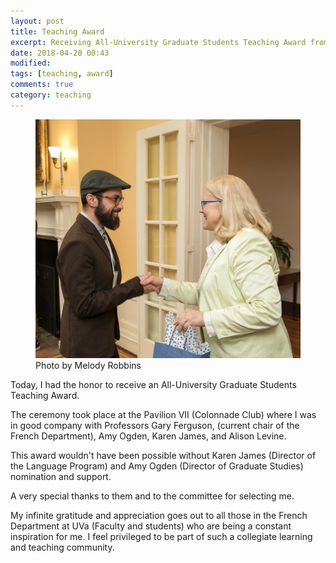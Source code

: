 ```yaml
---
layout: post
title: Teaching Award
excerpt: Receiving All-University Graduate Students Teaching Award from Beth Beal.
date: 2018-04-20 00:43
modified:
tags: [teaching, award]
comments: true
category: teaching
---
```



<figure>
  <img src="/images/2018/04/simotas_GTA_award.jpg">
  <figcaption class="image-credit">Photo by Melody Robbins</figcaption>
</figure>

Today, I had the honor to receive an All-University Graduate Students Teaching Award.

The ceremony took place at the Pavilion VII (Colonnade Club) where I was in good company with Professors Gary Ferguson, (current chair of the French Department), Amy Ogden, Karen James, and Alison Levine.

This award wouldn't have been possible without Karen James (Director of the Language Program) and Amy Ogden (Director of Graduate Studies) nomination and support.

A very special thanks to them and to the committee for selecting me.

My infinite gratitude and appreciation goes out to all those in the French Department at UVa (Faculty and students) who are being a constant inspiration for me. I feel privileged to be part of such a collegiate learning and teaching community.
